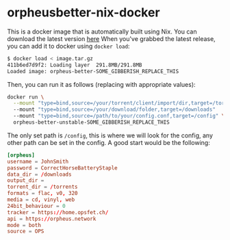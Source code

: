 # orpheusbetter-nix-docker

This is a docker image that is automatically built using Nix. You can download the latest version [here](https://github.com/blueberry-raspberry/orpheusbetter-nix-docker/releases/download/refs%2Fheads%2Fmaster/image.tar.gz) When you've grabbed the latest release, you can add it to docker using `docker load`:

```sh
$ docker load < image.tar.gz
411b6ed7d9f2: Loading layer  291.8MB/291.8MB
Loaded image: orpheus-better-SOME_GIBBERISH_REPLACE_THIS
```

Then, you can run it as follows (replacing with appropriate values):

```sh
docker run \
  --mount "type=bind,source=/your/torrent/client/import/dir,target=/torrents"
  --mount "type=bind,source=/your/download/folder,target=/downloads"
  --mount "type=bind,source=/path/to/your/config.conf,target=/config" \
  orpheus-better-unstable-SOME_GIBBERISH_REPLACE_THIS
```

The only set path is `/config`, this is where we will look for the config, any other path can be set in the config.
A good start would be the following:

```conf
[orpheus]
username = JohnSmith
password = CorrectHorseBatteryStaple
data_dir = /downloads
output_dir =
torrent_dir = /torrents
formats = flac, v0, 320
media = cd, vinyl, web
24bit_behaviour = 0
tracker = https://home.opsfet.ch/
api = https://orpheus.network
mode = both
source = OPS
```
